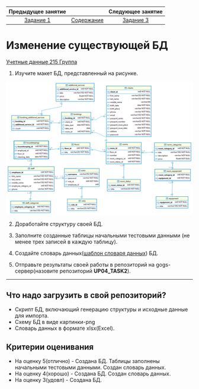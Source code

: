 Предыдущее занятие |         &nbsp;          | Следующее занятие
:----------------:|:-----------------------:|:----------------:
[Задание 1](TASK1.MD) | [Содержание](README.MD) | [Задание 3](TASK3.MD)


# Изменение существующей БД

[Учетные данные 215 Группа](docs/215.md)

1. Изучите макет БД, представленный на рисунке.

![hotel - public.png](hotel%20-%20public.png)

2. Доработайте структуру своей БД.

3. Заполните созданные таблицы начальными тестовыми данными (не менее трех записей в каждую таблицу). 

4. Создайте словарь данных([шаблон словаря данных](docs/DataDictionary_Template.xlsx)) БД.

5. Отправьте результаты своей работы в репозиторий на gogs-сервер(назовите репозиторий **UP04_TASK2**).

---

## Что надо загрузить в свой репозиторий?

* Скрипт БД, включающий генерацию структуры и исходные данные для импорта.
* Схему БД в виде картинки-png
* Словарь данных в формате xlsx(Excel).

## Критерии оценивания

* На оценку 5(отлично) - Создана БД. Таблицы заполнены начальными тестовыми данными. Создан словарь данных.
* На оценку 4(хорошо) - Создана БД. Создан словарь данных.
* На оценку 3(удовл) - Создана БД.



